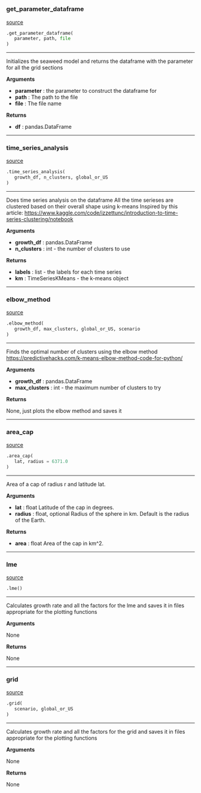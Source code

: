 #


### get_parameter_dataframe
[source](https://github.com/allfed/Seaweed-Growth-Model/blob/master/src/processing/postprocessing.py/#L26)
```python
.get_parameter_dataframe(
   parameter, path, file
)
```

---
Initializes the seaweed model and returns the dataframe with the parameter
for all the grid sections

**Arguments**

* **parameter**  : the parameter to construct the dataframe for
* **path**  : The path to the file
* **file**  : The file name


**Returns**

* **df**  : pandas.DataFrame


----


### time_series_analysis
[source](https://github.com/allfed/Seaweed-Growth-Model/blob/master/src/processing/postprocessing.py/#L46)
```python
.time_series_analysis(
   growth_df, n_clusters, global_or_US
)
```

---
Does time series analysis on the dataframe
All the time serieses are clustered based on their
overall shape using k-means
Inspired by this article:
https://www.kaggle.com/code/izzettunc/introduction-to-time-series-clustering/notebook

**Arguments**

* **growth_df**  : pandas.DataFrame
* **n_clusters**  : int - the number of clusters to use


**Returns**

* **labels**  : list - the labels for each time series
* **km**  : TimeSeriesKMeans - the k-means object


----


### elbow_method
[source](https://github.com/allfed/Seaweed-Growth-Model/blob/master/src/processing/postprocessing.py/#L76)
```python
.elbow_method(
   growth_df, max_clusters, global_or_US, scenario
)
```

---
Finds the optimal number of clusters using the elbow method
https://predictivehacks.com/k-means-elbow-method-code-for-python/

**Arguments**

* **growth_df**  : pandas.DataFrame
* **max_clusters**  : int - the maximum number of clusters to try


**Returns**

None, just plots the elbow method and saves it

----


### area_cap
[source](https://github.com/allfed/Seaweed-Growth-Model/blob/master/src/processing/postprocessing.py/#L122)
```python
.area_cap(
   lat, radius = 6371.0
)
```

---
Area of a cap of radius r and latitude lat.


**Arguments**

* **lat**  : float
    Latitude of the cap in degrees.
* **radius**  : float, optional
    Radius of the sphere in km.
    Default is the radius of the Earth.


**Returns**

* **area**  : float
    Area of the cap in km^2.


----


### lme
[source](https://github.com/allfed/Seaweed-Growth-Model/blob/master/src/processing/postprocessing.py/#L173)
```python
.lme()
```

---
Calculates growth rate and all the factors for the lme
and saves it in files appropriate for the plotting functions

**Arguments**

None

**Returns**

None

----


### grid
[source](https://github.com/allfed/Seaweed-Growth-Model/blob/master/src/processing/postprocessing.py/#L213)
```python
.grid(
   scenario, global_or_US
)
```

---
Calculates growth rate and all the factors for the grid
and saves it in files appropriate for the plotting functions

**Arguments**

None

**Returns**

None
